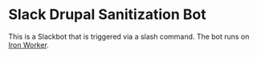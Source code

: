 # Slack Drupal Sanitization Bot

This is a Slackbot that is triggered via a slash command. The bot runs on
[Iron Worker](https://www.iron.io/platform/ironworker/).
